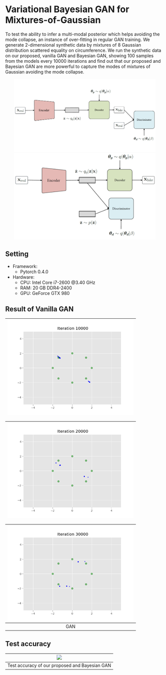 # Variational Bayesian GAN for Mixtures-of-Gaussian
To test the ability to infer a multi-modal posterior which helps avoiding the mode collapse, an instance of over-fitting in regular GAN training. We generate 2-dimensional synthetic data by mixtures of 8 Gaussian distribution scattered equality on circumference. We run the synthetic data on our proposed, vanilla GAN and Bayesian GAN, showing 100 samples from the models every 10000 iterations and find out that our proposed and Bayesian GAN are more powerful to capture the modes of mixtures of Gaussian avoiding the mode collapse.


<p align="center">
  <img src="figures/Model_slide.PNG" width="450">
  <img src="figures/Model_slide_w.PNG" width="450">
</p>

## Setting
- Framework:
    - Pytorch 0.4.0
- Hardware:
	- CPU: Intel Core i7-2600 @3.40 GHz
	- RAM: 20 GB DDR4-2400
	- GPU: GeForce GTX 980

## Result of Vanilla GAN
| <img src="figures/gan/Iteration_10000.png" width="400"> |
| :------------------------------------------------: |

| <img src="figures/gan/Iteration_20000.png" width="400/"> |
| :--------------------------------------------------: |

| <img src="figures/gan/Iteration_30000.png" width="400"> |
| :------------------------------------------------: |
| GAN                                      	   |

## Test accuracy
| <img src="figures/4000.png" width="400"> |
| :-----------------------------------------: |
| Test accuracy of our proposed and Bayesian GAN  |

